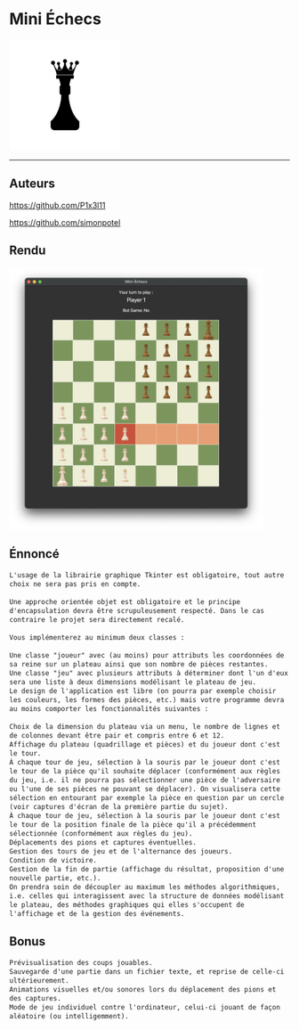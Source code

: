 # Mini Échecs

<img src="https://github.com/simonpotel/mini_echecs/blob/f56c4ca841b182559315f62d5da6c6a11919299f/assets/logo.jpg" width="200" height="200">

---

## Auteurs
https://github.com/P1x3l11

https://github.com/simonpotel

## Rendu
<img src="https://github.com/simonpotel/mini_echecs/blob/03f31ce4df2dcb384f4bdd3efe7f966401eac0b5/assets/render.png" width="456" height="470">

## Énnoncé

```
L'usage de la librairie graphique Tkinter est obligatoire, tout autre choix ne sera pas pris en compte.

Une approche orientée objet est obligatoire et le principe d'encapsulation devra être scrupuleusement respecté. Dans le cas contraire le projet sera directement recalé.

Vous implémenterez au minimum deux classes :

Une classe "joueur" avec (au moins) pour attributs les coordonnées de sa reine sur un plateau ainsi que son nombre de pièces restantes.
Une classe "jeu" avec plusieurs attributs à déterminer dont l'un d'eux sera une liste à deux dimensions modélisant le plateau de jeu.
Le design de l'application est libre (on pourra par exemple choisir les couleurs, les formes des pièces, etc.) mais votre programme devra au moins comporter les fonctionnalités suivantes :

Choix de la dimension du plateau via un menu, le nombre de lignes et de colonnes devant être pair et compris entre 6 et 12.
Affichage du plateau (quadrillage et pièces) et du joueur dont c'est le tour.
À chaque tour de jeu, sélection à la souris par le joueur dont c'est le tour de la pièce qu'il souhaite déplacer (conformément aux règles du jeu, i.e. il ne pourra pas sélectionner une pièce de l'adversaire ou l'une de ses pièces ne pouvant se déplacer). On visualisera cette sélection en entourant par exemple la pièce en question par un cercle (voir captures d'écran de la première partie du sujet).
À chaque tour de jeu, sélection à la souris par le joueur dont c'est le tour de la position finale de la pièce qu'il a précédemment sélectionnée (conformément aux règles du jeu).
Déplacements des pions et captures éventuelles.
Gestion des tours de jeu et de l'alternance des joueurs.
Condition de victoire.
Gestion de la fin de partie (affichage du résultat, proposition d'une nouvelle partie, etc.).
On prendra soin de découpler au maximum les méthodes algorithmiques, i.e. celles qui interagissent avec la structure de données modélisant le plateau, des méthodes graphiques qui elles s'occupent de l'affichage et de la gestion des événements.
```

## Bonus

```
Prévisualisation des coups jouables.
Sauvegarde d'une partie dans un fichier texte, et reprise de celle-ci ultérieurement.
Animations visuelles et/ou sonores lors du déplacement des pions et des captures.
Mode de jeu individuel contre l'ordinateur, celui-ci jouant de façon aléatoire (ou intelligemment).
```

